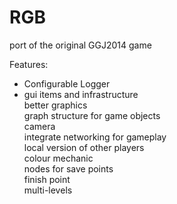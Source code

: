 RGB
===

port of the original GGJ2014 game


Features:

+ Configurable Logger  
+ gui items and infrastructure  
  better graphics  
  graph structure for game objects  
  camera  
  integrate networking for gameplay  
  local version of other players  
  colour mechanic  
  nodes for save points  
  finish point  
  multi-levels  

